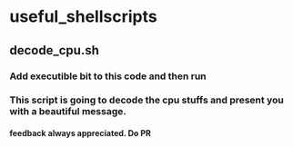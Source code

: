 # useful_shellscripts

## decode_cpu.sh
### Add executible bit to this code and then run
### This script is going to decode the cpu stuffs and present you with a beautiful message.





#### feedback always appreciated. Do PR
